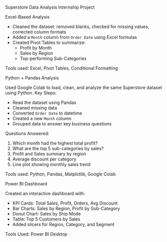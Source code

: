 Superstore Data Analysis Internship Project

Excel-Based Analysis

- Cleaned the dataset: removed blanks, checked for missing values, corrected column formats
- Added a `Month` column from `Order Date` using Excel formulas
- Created Pivot Tables to summarize:
  - Profit by Month
  - Sales by Region
  - Top-performing Sub-Categories
    
Tools used: Excel, Pivot Tables, Conditional Formatting

Python + Pandas Analysis

Used Google Colab to load, clean, and analyze the same Superstore dataset using Python.
Key Steps:
- Read the dataset using Pandas
- Cleaned missing data
- Converted `Order Date` to datetime
- Created a new `Month` column
- Grouped data to answer key business questions

Questions Answered:
1. Which month had the highest total profit?
2. What are the top 5 sub-categories by sales?
3. Profit and Sales summary by region
4. Average discount per category
5. Line plot showing monthly sales trend

Tools used: Python, Pandas, Matplotlib, Google Colab


Power BI Dashboard

Created an interactive dashboard with:

- KPI Cards: Total Sales, Profit, Orders, Avg Discount
- Bar Charts: Sales by Region, Profit by Sub-Category
- Donut Chart: Sales by Ship Mode
- Table: Top 5 Customers by Sales
- Added slicers for Region, Category, and Segment

Tools Used: Power BI Desktop





